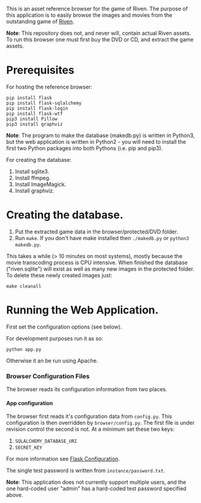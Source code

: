 This is an asset reference browser for the game of Riven. The purpose
of this application is to easily browse the images and movies from the
outstanding game of [Riven](http://cyan.com/games/riven/).

**Note**: This repository does not, and never will, contain actual Riven
assets. To run this browser one must first buy the DVD or CD, and
extract the game assets.

# Prerequisites

For hosting the reference browser:

    pip install flask
    pip install flask-sqlalchemy
    pip install flask-login
    pip install flask-wtf
    pip3 install Pillow
    pip3 install graphviz

**Note**: The program to make the database (makedb.py) is written in Python3, but the
web application is written in Python2 - you will need to install the first two Python
packages into both Pythons (i.e. pip and pip3).

For creating the database:

1. Install sqlite3.
1. Install ffmpeg.
1. Install ImageMagick.
1. Install graphviz.

# Creating the database.

1. Put the extracted game data in the browser/protected/DVD folder.
2. Run `make`. If you don't have make installed then `./makedb.py`
   or `python3 makedb.py`.

This takes a while (> 10 minutes on most systems), mostly because
the movie transcoding process is CPU intensive. When finished the
database ("riven.sqlite") will exist as well as many new images
in the protected folder. To delete these newly created images just:

    make cleanall

# Running the Web Application.

First set the configuration options (see below).

For development purposes run it as so:

    python app.py

Otherwise it an be run using Apache.

### Browser Configuration Files

The browser reads its configuration information from two places.

#### App configuration

The browser first reads it's configuration data from `config.py`. This configuration
is then overridden by `browser/config.py`. The first file is under revision control
the second is not. At a minimum set these two keys:

1. `SQLALCHEMY_DATABASE_URI`
2. `SECRET_KEY`

For more information see [Flask Configuration](http://flask.pocoo.org/docs/0.12/config/).

The single test password is written from `instance/password.txt`.

**Note**: This application does not currently support multiple users, and
the one hard-coded user "admin" has a hard-coded test password specified above.
